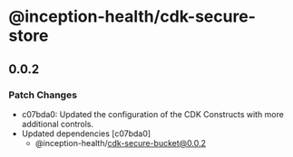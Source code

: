 # @inception-health/cdk-secure-store

## 0.0.2

### Patch Changes

- c07bda0: Updated the configuration of the CDK Constructs with more additional controls.
- Updated dependencies [c07bda0]
  - @inception-health/cdk-secure-bucket@0.0.2
